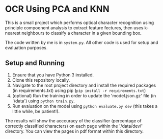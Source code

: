 # OCR Using PCA and KNN

This is a small project which performs optical character recognition using principle compoenent analysis to extract feature fectures, then uses k-nearest neighbours to classify a character in a given bounding box.

The code written by me is in `system.py`.  All other code is used for setup and evaluation purposes.

## Setup and Running

1. Ensure that you have Python 3 installed.
2. Clone this repository locally.
3. Navigate to the root project directory and install the required packages (in requirements.txt) using pip (`pip install -r requirements.txt`)
4. (optional) Run the training in order to update the 'model.json.gz' file (in '/data') using `python train.py`.
5. Run evaluation on the model using `python evaluate.py dev` (this takes a little while, be patient!).

The results will show the acccuracy of the classifier (percentage of correctly classified characters) on each page within the '/data/dev/' directory.  You can view the pages in pdf format within this directory.
